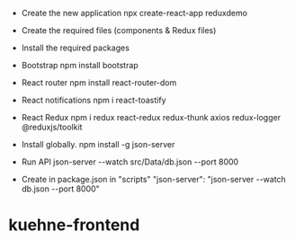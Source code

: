 - Create the new application
  npx create-react-app reduxdemo

- Create the required files (components & Redux files)

- Install the required packages

- Bootstrap
  npm install bootstrap

- React router
  npm install react-router-dom

- React notifications
  npm i react-toastify

- React Redux
  npm i redux react-redux redux-thunk axios redux-logger @reduxjs/toolkit

- Install globally.
  npm install -g json-server

- Run API
  json-server --watch src/Data/db.json --port 8000

- Create in package.json in "scripts"
  "json-server": "json-server --watch db.json --port 8000"
# kuehne-frontend
